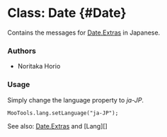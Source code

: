Class: Date {#Date}
=====================================

Contains the messages for [Date.Extras][] in Japanese.

### Authors

* Noritaka Horio

### Usage

Simply change the language property to *ja-JP*.

	MooTools.lang.setLanguage("ja-JP");

See also: [Date.Extras][] and [Lang][]

[Form.Validator]: /more/Forms/Form.Validator#Form-Validator
[Date.Extras]: /more/Native/Date.Extras
